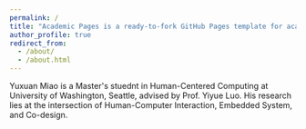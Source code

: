 ```yaml
---
permalink: /
title: "Academic Pages is a ready-to-fork GitHub Pages template for academic personal websites"
author_profile: true
redirect_from:
  - /about/
  - /about.html
---
```


Yuxuan Miao is a Master's stuednt in Human-Centered Computing at University of Washington, Seattle, advised by Prof. Yiyue Luo. His research lies at the intersection of Human-Computer Interaction, Embedded System, and Co-design.
